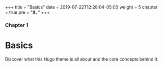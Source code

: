 +++
title = "Basics"
date = 2019-07-22T12:28:04-05:00
weight = 5
chapter = true
pre = "<b>X. </b>"
+++

### Chapter 1

# Basics

Discover what this Hugo theme is all about and the core concepts behind it.